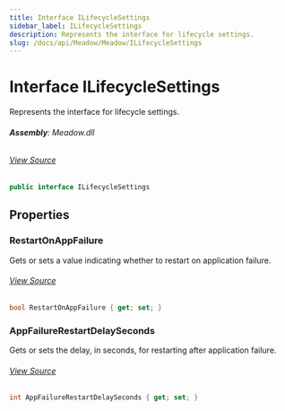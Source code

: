```yaml
---
title: Interface ILifecycleSettings
sidebar_label: ILifecycleSettings
description: Represents the interface for lifecycle settings.
slug: /docs/api/Meadow/Meadow/ILifecycleSettings
---
```

# Interface ILifecycleSettings
Represents the interface for lifecycle settings.

###### **Assembly**: Meadow.dll
###### [View Source](https://github.com/WildernessLabs/Meadow.Core.git/blob/develop/source/Meadow.Core/Configuration/ILifecycleSettings.cs#L6)
```csharp title="Declaration"
public interface ILifecycleSettings
```
## Properties
### RestartOnAppFailure
Gets or sets a value indicating whether to restart on application failure.
###### [View Source](https://github.com/WildernessLabs/Meadow.Core.git/blob/develop/source/Meadow.Core/Configuration/ILifecycleSettings.cs#L11)
```csharp title="Declaration"
bool RestartOnAppFailure { get; set; }
```
### AppFailureRestartDelaySeconds
Gets or sets the delay, in seconds, for restarting after application failure.
###### [View Source](https://github.com/WildernessLabs/Meadow.Core.git/blob/develop/source/Meadow.Core/Configuration/ILifecycleSettings.cs#L16)
```csharp title="Declaration"
int AppFailureRestartDelaySeconds { get; set; }
```
